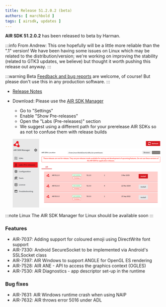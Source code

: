 ```yaml
---
title: Release 51.2.0.2 (beta)
authors: [ marchbold ]
tags: [ airsdk, updates ]
---
```



**AIR SDK 51.2.0.2** has been released to beta by Harman.  

:::info From Andrew:
This one hopefully will be a little more reliable than the ".1" version!
We have been having some issues on Linux which may be related to the distribution/version; we're working on improving the stability (related to GTK3 updates, we believe) but thought it worth pushing this release out anyway.
:::

:::warning Beta
[Feedback and bug reports](https://github.com/airsdk/Adobe-Runtime-Support/issues/new/choose) are welcome, of course! But please don't use this in any production software.
:::

- [Release Notes](https://airsdk.harman.com/api/versions/51.2.0.2/release-notes/Release_Notes_AIR_SDK_51.2.0.pdf)  
- Download: Please use the [AIR SDK Manager](https://airsdk.dev/docs/basics/getting-started) 
  - Go to "Settings" 
  - Enable "Show Pre-releases"
  - Open the "Labs (Pre-releases)" section
  - We suggest using a different path for your prerelease AIR SDKs so as not to confuse them with release builds

  ![](images/airsdkmanager-prereleases.png)

:::note Linux
The AIR SDK Manager for Linux should be available soon
:::

### Features

- AIR-7037: Adding support for coloured emoji using DirectWrite font support
- AIR-7330: Android SecureSocket to be implemented via Android's SSLSocket class
- AIR-7397: AIR Windows to support ANGLE for OpenGL ES rendering
- AIR-7528: AIR ANE - API to access the graphics context (OGLES)
- AIR-7530: AIR Diagnostics - app descriptor set-up in the runtime


### Bug fixes

- AIR-7631: AIR Windows runtime crash when using NAIP
- AIR-7632: AIR throws error 5016 under ADL
